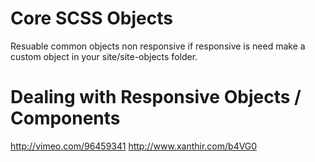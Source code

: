 # Core SCSS Objects

Resuable common objects non responsive if responsive is need
make a custom object in your site/site-objects folder.



# Dealing with Responsive Objects / Components

http://vimeo.com/96459341
http://www.xanthir.com/b4VG0